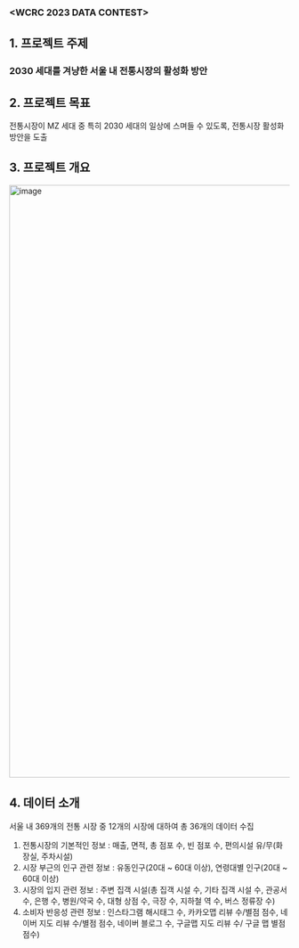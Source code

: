 ### <WCRC 2023 DATA CONTEST> 
## 1. 프로젝트 주제
### 2030 세대를 겨냥한 서울 내 전통시장의 활성화 방안 

## 2. 프로젝트 목표
 전통시장이 MZ 세대 중 특히 2030 세대의 일상에 스며들 수 있도록, 전통시장 활성화 방안을 도출

## 3. 프로젝트 개요
<img width="1064" alt="image" src="https://github.com/KU-BIG/KUBIG_2023_FALL/assets/138692039/6526d9c9-db8b-44c3-9e81-0d79947df623">

## 4. 데이터 소개
서울 내 369개의 전통 시장 중 12개의 시장에 대하여 총 36개의 데이터 수집
1) 전통시장의 기본적인 정보 : 매출, 면적, 총 점포 수, 빈 점포 수, 편의시설 유/무(화장실, 주차시설)
2) 시장 부근의 인구 관련 정보 : 유동인구(20대 ~ 60대 이상), 연령대별 인구(20대 ~ 60대 이상)
3) 시장의 입지 관련 정보 : 주변 집객 시설(총 집객 시설 수, 기타 집객 시설 수, 관공서 수, 은행 수, 병원/약국 수, 대형 상점 수, 극장 수, 지하철 역 수, 버스 정류장 수)
4) 소비자 반응성 관련 정보 : 인스타그램 해시태그 수, 카카오맵 리뷰 수/별점 점수, 네이버 지도 리뷰 수/별점 점수, 네이버 블로그 수, 구글맵 지도 리뷰 수/ 구글 맵 별점 점수)


